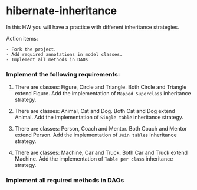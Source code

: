 # hibernate-inheritance

In this HW you will have a practice with different inheritance strategies.

Action items:

    - Fork the project. 
    - Add required annotations in model classes. 
    - Implement all methods in DAOs
    
### Implement the following requirements: 
1. There are classes: Figure, Circle and Triangle. Both Circle and Triangle extend Figure.
   Add the implementation of `Mapped Superclass` inheritance strategy.
   
1. There are classes: Animal, Cat and Dog. Both Cat and Dog extend Animal. 
   Add the implementation of `Single table` inheritance strategy.

1. There are classes: Person, Coach and Mentor. Both Coach and Mentor extend Person. 
   Add the implementation of `Join tables` inheritance strategy.

1. There are classes: Machine, Car and Truck. Both Car and Truck extend Machine.
   Add the implementation of `Table per class` inheritance strategy.

### Implement all required methods in DAOs
